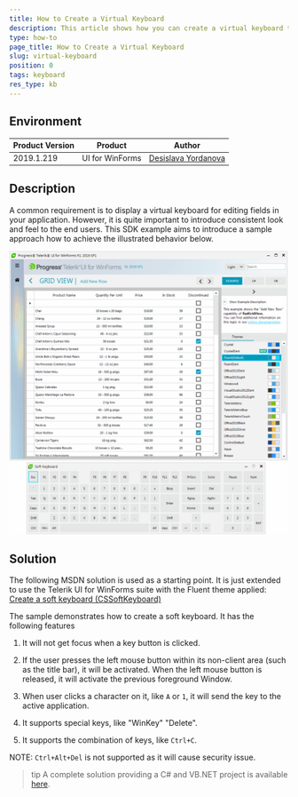 ```yaml
---
title: How to Create a Virtual Keyboard
description: This article shows how you can create a virtual keyboard to achieve consistent look.
type: how-to
page_title: How to Create a Virtual Keyboard
slug: virtual-keyboard
position: 0
tags: keyboard
res_type: kb
---
```


## Environment
 
|Product Version|Product|Author|
|----|----|----|
|2019.1.219|UI for WinForms|[Desislava Yordanova](https://www.telerik.com/blogs/author/desislava-yordanova)|
 

## Description

A common requirement is to display a virtual keyboard for editing fields in your application. However, it is quite important to introduce consistent look and feel to the end users. This SDK example aims to introduce a sample approach how to achieve the illustrated behavior below. 
 
![virtal-keyboard](images/virtal-keyboard.gif)

## Solution 

The following MSDN solution is used as a starting point. It is just extended to use the Telerik UI for WinForms suite with the Fluent theme applied: [Create a soft keyboard (CSSoftKeyboard)](https://code.msdn.microsoft.com/CSSoftKeyboard-0a86f914)

The sample demonstrates how to create a soft keyboard. It has the following 
features

1. It will not get focus when a key button is clicked.

2. If the user presses the left mouse button within its non-client area (such as the
  title bar), it will be activated. When the left mouse button is released, it will
  activate the previous foreground Window.

3. When user clicks a character on it, like `A` or `1`, it will send the key to 
 the active application.

4. It supports special keys, like "WinKey" "Delete".

5. It supports the combination of keys, like `Ctrl+C`.

NOTE: `Ctrl+Alt+Del` is not supported as it will cause security issue.

>tip A complete solution providing a C# and VB.NET project is available [here](https://github.com/telerik/winforms-sdk/tree/master/VirtualKeyboard).


 

